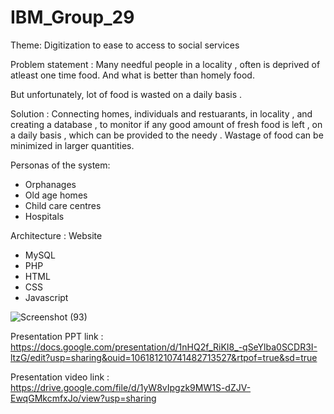 # IBM_Group_29

Theme: Digitization to ease to access to social services


Problem statement :
Many needful people in a locality , often is deprived of atleast one time food. 
And what is better than homely food.

But unfortunately,  lot of food is wasted on a daily basis . 


Solution :
Connecting homes, individuals and restuarants, in locality , and creating a database ,  to monitor  if any good amount of  fresh food is left , on a daily basis , which can be provided to the needy . 
Wastage of food can be minimized in larger quantities.


Personas of the system:
- Orphanages
- Old age homes
- Child care centres
- Hospitals


Architecture : 
Website
- MySQL
- PHP
- HTML
- CSS
- Javascript


![Screenshot (93)](https://user-images.githubusercontent.com/85350031/167126792-7334ee88-1516-43d6-a095-6c327afbc585.png)

Presentation PPT link : https://docs.google.com/presentation/d/1nHQ2f_RiKI8_-qSeYlba0SCDR3I-ltzG/edit?usp=sharing&ouid=106181210741482713527&rtpof=true&sd=true

Presentation video link : https://drive.google.com/file/d/1yW8vIpgzk9MW1S-dZJV-EwqGMkcmfxJo/view?usp=sharing
